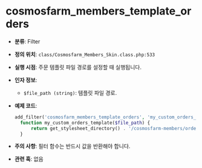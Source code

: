 # cosmosfarm_members_template_orders

- **분류**: Filter
- **정의 위치**: `class/Cosmosfarm_Members_Skin.class.php:533`
- **실행 시점**: 주문 템플릿 파일 경로를 설정할 때 실행됩니다.
- **인자 정보**:
  - `$file_path (string)`: 템플릿 파일 경로.
- **예제 코드**:

  ```php
  add_filter('cosmosfarm_members_template_orders', 'my_custom_orders_template');
    function my_custom_orders_template($file_path) {
        return get_stylesheet_directory() . '/cosmosfarm-members/orders.php';
    }
  ```

- **주의 사항**: 필터 함수는 반드시 값을 반환해야 합니다.
- **관련 훅**: 없음
